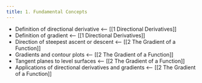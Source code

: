 ```yaml
---
title: 1. Fundamental Concepts
---
```


- Definition of directional derivative <-- [[1 Directional Derivatives]]
- Definition of gradient <-- [[1 Directional Derivatives]]
- Direction of steepest ascent or descent <-- [[2 The Gradient of a Function]]
- Gradients and contour plots <-- [[2 The Gradient of a Function]]
- Tangent planes to level surfaces <-- [[2 The Gradient of a Function]]
- Applications of directional derivatives and gradients <-- [[2 The Gradient of a Function]]

